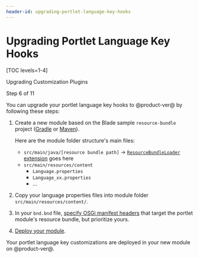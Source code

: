 ```yaml
---
header-id: upgrading-portlet-language-key-hooks
---
```


# Upgrading Portlet Language Key Hooks

[TOC levels=1-4]

<div class="learn-path-step row">
    <p id="stepTitle">Upgrading Customization Plugins</p><p>Step 6 of 11</p>
</div>

You can upgrade your portlet language key hooks to @product-ver@ by following
these steps:

1.  Create a new module based on the Blade sample `resource-bundle` project
    ([Gradle](https://github.com/liferay/liferay-blade-samples/tree/master/gradle/extensions/resource-bundle)
    or [Maven](https://github.com/liferay/liferay-blade-samples/tree/master/maven/extensions/resource-bundle)). 

    Here are the module folder structure's main files:

    - `src/main/java/[resource bundle path]` &rarr;
      [`ResourceBundleLoader` extension](@platform-ref@/7.2-latest/javadocs/portal-kernel/)
      goes here
    - `src/main/resources/content`
        - `Language.properties`
        - `Language_xx.properties`
        - ...

2.  Copy your language properties files into module folder
    `src/main/resources/content/`.

3.  In your `bnd.bnd` file,
    [specify OSGi manifest headers](/docs/7-2/customization/-/knowledge_base/c/overriding-a-modules-language-keys)
    that target the portlet module's resource bundle, but prioritize yours. 

4.  [Deploy your module](/docs/7-2/reference/-/knowledge_base/r/deploying-a-project). 

Your portlet language key customizations are deployed in your new module on
@product-ver@. 

